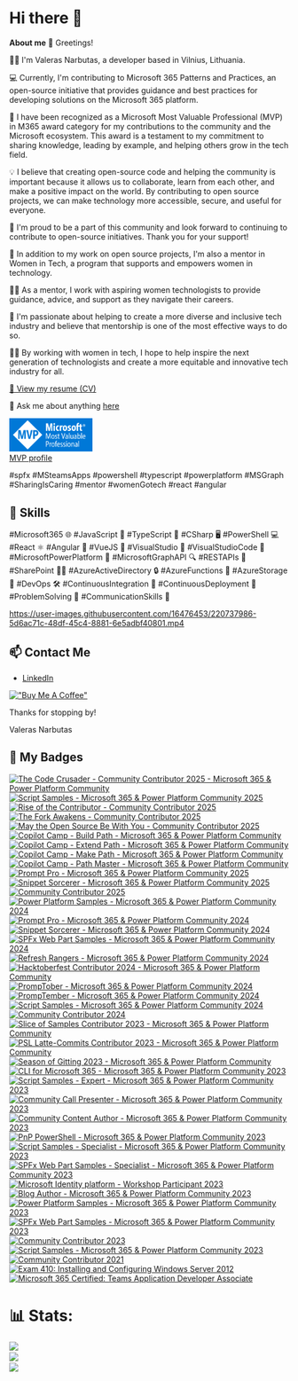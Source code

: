 # Hi there 👋

**About me**
👋 Greetings!    
     
👨‍💻 I'm Valeras Narbutas, a developer based in Vilnius, Lithuania. 

💻 Currently, I'm contributing to Microsoft 365 Patterns and Practices, an open-source initiative that provides guidance and best practices for developing solutions on the Microsoft 365 platform.

🌟 I have been recognized as a Microsoft Most Valuable Professional (MVP) in M365 award category for my contributions to the community and the Microsoft ecosystem. This award is a testament to my commitment to sharing knowledge, leading by example, and helping others grow in the tech field.

💡 I believe that creating open-source code and helping the community is important because it allows us to collaborate, learn from each other, and make a positive impact on the world. By contributing to open source projects, we can make technology more accessible, secure, and useful for everyone.

🙌 I'm proud to be a part of this community and look forward to continuing to contribute to open-source initiatives. Thank you for your support!

🌟 In addition to my work on open source projects, I'm also a mentor in Women in Tech, a program that supports and empowers women in technology.

👩‍🏫 As a mentor, I work with aspiring women technologists to provide guidance, advice, and support as they navigate their careers.

💪 I'm passionate about helping to create a more diverse and inclusive tech industry and believe that mentorship is one of the most effective ways to do so.

👩‍💻 By working with women in tech, I hope to help inspire the next generation of technologists and create a more equitable and innovative tech industry for all.

[📄 View my resume (CV)](https://valerasnarbutas.github.io/cv/)

💬 Ask me about anything [here](https://github.com/valerasnarbutas/valerasnarbutas/issues)  

<a href="https://mvp.microsoft.com/en-US/MVP/profile/a9c4b0a3-5446-4ed8-9ae0-6d7339ab5a2c"><img src="assets/MVP_Badge_Horizontal_Preferred_Blue3005_RGB.png" alt="drawing" style="width:150px;"/>
<br>MVP profile</a>


#spfx #MSteamsApps #powershell #typescript #powerplatform #MSGraph #SharingIsCaring #mentor #womenGotech #react #angular

## 🚀 Skills  

#Microsoft365 🌐 #JavaScript 🚀 #TypeScript 📝 #CSharp 🖥️ #PowerShell 💻 #React ⚛️ #Angular 🔺 #VueJS 🌟 #VisualStudio 💼 #VisualStudioCode 📝 #MicrosoftPowerPlatform 💪 #MicrosoftGraphAPI 🔍 #RESTAPIs 💪 #SharePoint 🧑‍💼 #AzureActiveDirectory 🔒 #AzureFunctions 🚀 #AzureStorage 💾 #DevOps 🛠️ #ContinuousIntegration 🔄 #ContinuousDeployment 🚀 #ProblemSolving 🤔 #CommunicationSkills 💬

https://user-images.githubusercontent.com/16476453/220737986-5d6ac71c-48df-45c4-8881-6e5adbf40801.mp4

## 📫 Contact Me
- [LinkedIn](https://www.linkedin.com/in/valerasnarbutas/)

[!["Buy Me A Coffee"](https://www.buymeacoffee.com/assets/img/custom_images/orange_img.png)](https://www.buymeacoffee.com/valerasn) 

 Thanks for stopping by!  

Valeras Narbutas


## 🏅 My Badges  

<!--START_SECTION:badges-->
<a href="https://www.credly.com/badges/8370e32e-d1cb-4862-918c-d02039f28afd" title="The Code Crusader - Community Contributor 2025 - Microsoft 365 & Power Platform Community"><img src="https://images.credly.com/size/80x80/images/45dc76ac-952c-402e-936a-0a3bbc24d152/blob" alt="The Code Crusader - Community Contributor 2025 - Microsoft 365 & Power Platform Community" width="80" height="80"></a>
<a href="https://www.credly.com/badges/c1b0f375-7c04-4b76-bb42-8a8aba0d39b0" title="Script Samples - Microsoft 365 & Power Platform Community 2025"><img src="https://images.credly.com/size/80x80/images/c8bae8c8-f583-47af-8549-d33d18967dfa/blob" alt="Script Samples - Microsoft 365 & Power Platform Community 2025" width="80" height="80"></a>
<a href="https://www.credly.com/badges/f06b70dc-4b78-4683-a207-e331bb43acac" title="Rise of the Contributor - Community Contributor 2025"><img src="https://images.credly.com/size/80x80/images/f14bfb85-6857-4e22-8fc7-8c8912eff1af/blob" alt="Rise of the Contributor - Community Contributor 2025" width="80" height="80"></a>
<a href="https://www.credly.com/badges/b511ff4d-d97c-43b9-bca0-5f8fe163c239" title="The Fork Awakens - Community Contributor 2025"><img src="https://images.credly.com/size/80x80/images/c4a76eb6-7569-41cc-9adc-bedd31561d16/blob" alt="The Fork Awakens - Community Contributor 2025" width="80" height="80"></a>
<a href="https://www.credly.com/badges/e2b5cd3b-ad8d-41ff-a946-677724e15784" title="May the Open Source Be With You - Community Contributor 2025"><img src="https://images.credly.com/size/80x80/images/ee135e41-e333-485d-84ec-173d7814dcc2/blob" alt="May the Open Source Be With You - Community Contributor 2025" width="80" height="80"></a>
<a href="https://www.credly.com/badges/bb34ad82-b776-442a-98e1-ce5b964a4267" title="Copilot Camp - Build Path - Microsoft 365 & Power Platform Community"><img src="https://images.credly.com/size/80x80/images/7ba69a9c-42ef-459d-82b2-733ed55cafea/blob" alt="Copilot Camp - Build Path - Microsoft 365 & Power Platform Community" width="80" height="80"></a>
<a href="https://www.credly.com/badges/dc82e483-2d4f-477d-b1c9-3625fe0ec938" title="Copilot Camp - Extend Path - Microsoft 365 & Power Platform Community"><img src="https://images.credly.com/size/80x80/images/0553992d-e853-461c-b672-de4e9750df17/blob" alt="Copilot Camp - Extend Path - Microsoft 365 & Power Platform Community" width="80" height="80"></a>
<a href="https://www.credly.com/badges/78cb3fec-8155-432e-8308-feb5b0425e4a" title="Copilot Camp - Make Path - Microsoft 365 & Power Platform Community"><img src="https://images.credly.com/size/80x80/images/52be492c-36aa-4346-b742-ff9c4182026a/blob" alt="Copilot Camp - Make Path - Microsoft 365 & Power Platform Community" width="80" height="80"></a>
<a href="https://www.credly.com/badges/2f702553-2d2c-48c9-aaa7-e38e1be1808f" title="Copilot Camp - Path Master - Microsoft 365 & Power Platform Community"><img src="https://images.credly.com/size/80x80/images/26224436-b856-49ce-a7e0-3a9d627999a0/blob" alt="Copilot Camp - Path Master - Microsoft 365 & Power Platform Community" width="80" height="80"></a>
<a href="https://www.credly.com/badges/69dd4b1e-0c88-466c-aa34-0870ff38cced" title="Prompt Pro - Microsoft 365 & Power Platform Community 2025"><img src="https://images.credly.com/size/80x80/images/d8c6261c-7e96-423d-8664-2163ea7169c4/blob" alt="Prompt Pro - Microsoft 365 & Power Platform Community 2025" width="80" height="80"></a>
<a href="https://www.credly.com/badges/3cb292ea-c960-4cb2-b3c0-e9a9b318c9e7" title="Snippet Sorcerer - Microsoft 365 & Power Platform Community 2025"><img src="https://images.credly.com/size/80x80/images/87b9c45b-95ce-429a-ad12-df77b48cd4f8/blob" alt="Snippet Sorcerer - Microsoft 365 & Power Platform Community 2025" width="80" height="80"></a>
<a href="https://www.credly.com/badges/8fdc5842-5a8d-4011-af58-90603dc99732" title="Community Contributor 2025"><img src="https://images.credly.com/size/80x80/images/08b547c9-8689-4a48-bb9c-d61156721cb5/blob" alt="Community Contributor 2025" width="80" height="80"></a>
<a href="https://www.credly.com/badges/19842172-4bf3-4223-9f9e-fa8959f98419" title="Power Platform Samples - Microsoft 365 & Power Platform Community 2024"><img src="https://images.credly.com/size/80x80/images/5faae9da-637f-4f4c-901c-f56bf846cf0f/image.png" alt="Power Platform Samples - Microsoft 365 & Power Platform Community 2024" width="80" height="80"></a>
<a href="https://www.credly.com/badges/3fa0eb38-b7a8-474c-9759-ec8862bdeb92" title="Prompt Pro - Microsoft 365 & Power Platform Community 2024"><img src="https://images.credly.com/size/80x80/images/7b44800d-939b-4eb6-bf98-79267a20f689/image.png" alt="Prompt Pro - Microsoft 365 & Power Platform Community 2024" width="80" height="80"></a>
<a href="https://www.credly.com/badges/dc86a97c-811c-4c6f-b888-67cafcb46ca6" title="Snippet Sorcerer - Microsoft 365 & Power Platform Community 2024"><img src="https://images.credly.com/size/80x80/images/e79857cb-8324-4ceb-815b-e5195032f767/blob" alt="Snippet Sorcerer - Microsoft 365 & Power Platform Community 2024" width="80" height="80"></a>
<a href="https://www.credly.com/badges/881ac10a-4670-451b-9a61-cf6108d21b25" title="SPFx Web Part Samples - Microsoft 365 & Power Platform Community 2024"><img src="https://images.credly.com/size/80x80/images/b21a940a-8ab6-436c-82e8-f4e5a827b67d/image.png" alt="SPFx Web Part Samples - Microsoft 365 & Power Platform Community 2024" width="80" height="80"></a>
<a href="https://www.credly.com/badges/f1c86ab5-4ae2-474b-9fa3-9a4b19d9f85c" title="Refresh Rangers - Microsoft 365 & Power Platform Community 2024"><img src="https://images.credly.com/size/80x80/images/72b65ff2-1541-47c9-9100-acbfd1c3ca90/blob" alt="Refresh Rangers - Microsoft 365 & Power Platform Community 2024" width="80" height="80"></a>
<a href="https://www.credly.com/badges/a19a2b14-5884-4554-998a-75d237b9fe43" title="Hacktoberfest Contributor 2024 - Microsoft 365 & Power Platform Community"><img src="https://images.credly.com/size/80x80/images/8fefe13a-84ce-4127-ac6b-5bc9f66c3aeb/blob" alt="Hacktoberfest Contributor 2024 - Microsoft 365 & Power Platform Community" width="80" height="80"></a>
<a href="https://www.credly.com/badges/7fbe64d7-3e47-4f37-a7c6-872b0e69bb74" title="PrompTober - Microsoft 365 & Power Platform Community 2024"><img src="https://images.credly.com/size/80x80/images/8b2870fc-0cda-4f0a-8f2a-1e92efb0367d/image.png" alt="PrompTober - Microsoft 365 & Power Platform Community 2024" width="80" height="80"></a>
<a href="https://www.credly.com/badges/5c70a371-3063-44b4-aad0-12c7440d8015" title="PrompTember - Microsoft 365 & Power Platform Community 2024"><img src="https://images.credly.com/size/80x80/images/a559e142-21cf-4f7f-83a8-267484ef7fd4/image.png" alt="PrompTember - Microsoft 365 & Power Platform Community 2024" width="80" height="80"></a>
<a href="https://www.credly.com/badges/ff068bda-5da4-40d4-8e9f-9d4922ceb959" title="Script Samples - Microsoft 365 & Power Platform Community 2024"><img src="https://images.credly.com/size/80x80/images/0a55ec2f-a81e-4c64-99df-3a570a53678c/image.png" alt="Script Samples - Microsoft 365 & Power Platform Community 2024" width="80" height="80"></a>
<a href="https://www.credly.com/badges/2245ac7a-86f2-4fce-9a73-0bcfa8349a5b" title="Community Contributor 2024"><img src="https://images.credly.com/size/80x80/images/9ff26055-ff49-44cf-818c-515bc01a3f3d/image.png" alt="Community Contributor 2024" width="80" height="80"></a>
<a href="https://www.credly.com/badges/d92ac710-be2a-4f1e-b54f-da2277613193" title="Slice of Samples Contributor 2023 - Microsoft 365 & Power Platform Community"><img src="https://images.credly.com/size/80x80/images/9a41271f-2a73-403c-8d37-beac78fa6b8c/image.png" alt="Slice of Samples Contributor 2023 - Microsoft 365 & Power Platform Community" width="80" height="80"></a>
<a href="https://www.credly.com/badges/6785896a-555d-4eb0-bd6e-9d69b6a7ca6b" title="PSL Latte-Commits Contributor 2023 - Microsoft 365 & Power Platform Community"><img src="https://images.credly.com/size/80x80/images/71e69c0c-f445-43a2-9c0d-644a9d443dc5/image.png" alt="PSL Latte-Commits Contributor 2023 - Microsoft 365 & Power Platform Community" width="80" height="80"></a>
<a href="https://www.credly.com/badges/3e630faa-697e-4941-9076-88b73c792e52" title="Season of Gitting 2023 - Microsoft 365 & Power Platform Community"><img src="https://images.credly.com/size/80x80/images/5b5c6cd6-8e09-4325-9935-f6116b312259/image.png" alt="Season of Gitting 2023 - Microsoft 365 & Power Platform Community" width="80" height="80"></a>
<a href="https://www.credly.com/badges/4cc4acaa-acbb-4731-9ccc-d91d35e6da38" title="CLI for Microsoft 365 - Microsoft 365 & Power Platform Community 2023"><img src="https://images.credly.com/size/80x80/images/7d63f7e7-a6be-4530-bf81-7155bf8f931c/image.png" alt="CLI for Microsoft 365 - Microsoft 365 & Power Platform Community 2023" width="80" height="80"></a>
<a href="https://www.credly.com/badges/70d035fa-38de-4c7e-89ae-9d555e191a40" title="Script Samples - Expert - Microsoft 365 & Power Platform Community 2023"><img src="https://images.credly.com/size/80x80/images/e6ab21dd-b265-40b2-9409-1e8f1621e9b2/image.png" alt="Script Samples - Expert - Microsoft 365 & Power Platform Community 2023" width="80" height="80"></a>
<a href="https://www.credly.com/badges/5cfcb30f-7ac4-4af5-aa84-ea7caadf1f8d" title="Community Call Presenter - Microsoft 365 & Power Platform Community 2023"><img src="https://images.credly.com/size/80x80/images/7e37af78-b381-4cf6-9aa9-762416a5b8f3/image.png" alt="Community Call Presenter - Microsoft 365 & Power Platform Community 2023" width="80" height="80"></a>
<a href="https://www.credly.com/badges/f227fd5f-8da8-4c09-aa55-0208f51ce2cc" title="Community Content Author - Microsoft 365 & Power Platform Community 2023"><img src="https://images.credly.com/size/80x80/images/55b8fc29-2b67-48f0-9489-8927d233f6a8/image.png" alt="Community Content Author - Microsoft 365 & Power Platform Community 2023" width="80" height="80"></a>
<a href="https://www.credly.com/badges/6955489f-3e60-4b07-86b3-bcb3c9a7bab6" title="PnP PowerShell - Microsoft 365 & Power Platform Community 2023"><img src="https://images.credly.com/size/80x80/images/b9676330-aac9-4b17-ad74-73f2ecb1a0a0/image.png" alt="PnP PowerShell - Microsoft 365 & Power Platform Community 2023" width="80" height="80"></a>
<a href="https://www.credly.com/badges/56ffffec-6577-4d61-aee2-6b3c4543320a" title="Script Samples - Specialist - Microsoft 365 & Power Platform Community 2023"><img src="https://images.credly.com/size/80x80/images/29655309-69d8-4d4a-8485-9fe261089b00/image.png" alt="Script Samples - Specialist - Microsoft 365 & Power Platform Community 2023" width="80" height="80"></a>
<a href="https://www.credly.com/badges/e53f9c02-5aad-45f7-8101-2617f6cc6ae5" title="SPFx Web Part Samples - Specialist - Microsoft 365 & Power Platform Community 2023"><img src="https://images.credly.com/size/80x80/images/832dcdaf-1a35-4fcc-81d2-656c1696a767/image.png" alt="SPFx Web Part Samples - Specialist - Microsoft 365 & Power Platform Community 2023" width="80" height="80"></a>
<a href="https://www.credly.com/badges/282546a8-cc3d-4662-9903-276964533f56" title="Microsoft Identity platform - Workshop Participant 2023"><img src="https://images.credly.com/size/80x80/images/ed1623fe-2402-40c6-8de5-e5d2f7849da6/image.png" alt="Microsoft Identity platform - Workshop Participant 2023" width="80" height="80"></a>
<a href="https://www.credly.com/badges/0fc6726e-679e-432e-9592-ca5845760304" title="Blog Author - Microsoft 365 & Power Platform Community 2023"><img src="https://images.credly.com/size/80x80/images/6e5e609e-50f7-4638-ac95-c89e51929f22/image.png" alt="Blog Author - Microsoft 365 & Power Platform Community 2023" width="80" height="80"></a>
<a href="https://www.credly.com/badges/0636d730-3098-4aea-928a-59e97e9fd170" title="Power Platform Samples - Microsoft 365 & Power Platform Community 2023"><img src="https://images.credly.com/size/80x80/images/e4425872-9e18-47d9-b03c-ae3db1d34a85/image.png" alt="Power Platform Samples - Microsoft 365 & Power Platform Community 2023" width="80" height="80"></a>
<a href="https://www.credly.com/badges/3697a2f0-6351-442a-a21a-ebea2355b5e2" title="SPFx Web Part Samples - Microsoft 365 & Power Platform Community 2023"><img src="https://images.credly.com/size/80x80/images/17ab4e53-20da-4677-89dc-aaca6cb29a8b/image.png" alt="SPFx Web Part Samples - Microsoft 365 & Power Platform Community 2023" width="80" height="80"></a>
<a href="https://www.credly.com/badges/af20c610-89dd-4dcc-9067-e6912614dbaa" title="Community Contributor 2023"><img src="https://images.credly.com/size/80x80/images/166c85a3-1649-4fe6-bdab-daf203cb064a/image.png" alt="Community Contributor 2023" width="80" height="80"></a>
<a href="https://www.credly.com/badges/d281ecd7-b093-464c-85af-c254eeb498e3" title="Script Samples - Microsoft 365 & Power Platform Community 2023"><img src="https://images.credly.com/size/80x80/images/332f4ec3-246d-4aed-b211-4a3b3b100bb6/image.png" alt="Script Samples - Microsoft 365 & Power Platform Community 2023" width="80" height="80"></a>
<a href="https://www.credly.com/badges/0f7d4c49-cc34-4bd7-bee5-b64006f73d49" title="Community Contributor 2021"><img src="https://images.credly.com/size/80x80/images/77e80202-83a5-4519-ac58-aba7f4351df6/Community_Contributor_Badge.png" alt="Community Contributor 2021" width="80" height="80"></a>
<a href="https://www.credly.com/badges/fa60bc32-64f8-4e28-b9e1-9cb5b4b1d2d3" title="Exam 410: Installing and Configuring Windows Server 2012"><img src="https://images.credly.com/size/80x80/images/f1c8b841-d2af-46d0-a7af-f40f7b443c79/Installing_and_Configuring_Windows_Server_2012-01.png" alt="Exam 410: Installing and Configuring Windows Server 2012" width="80" height="80"></a>
<a href="https://www.credly.com/badges/d3d3dd09-0f6f-4fc2-ac9e-ba0918b61882" title="Microsoft 365 Certified: Teams Application Developer Associate"><img src="https://images.credly.com/size/80x80/images/dca1c5d6-b309-4948-b34c-6950998f524b/image.png" alt="Microsoft 365 Certified: Teams Application Developer Associate" width="80" height="80"></a>
<!--END_SECTION:badges-->


# 📊 Stats:
![](https://github-readme-stats.vercel.app/api?username=ValerasNarbutas&theme=default&hide_border=false&include_all_commits=true&count_private=true)<br/>
![](https://github-readme-streak-stats.herokuapp.com/?user=ValerasNarbutas&theme=default&hide_border=false)<br/>
 ![](https://github-readme-stats.vercel.app/api/top-langs/?username=ValerasNarbutas&theme=default&hide_border=false&include_all_commits=true&count_private=true&layout=compact)
 
